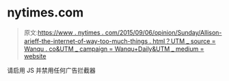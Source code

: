 # nytimes.com

> 原文:[https://www . nytimes . com/2015/09/06/opinion/Sunday/Allison-arieff-the-internet-of-way-too-much-things . html？UTM _ source = Wanqu . co&UTM _ campaign = Wanqu+Daily&UTM _ medium = website](https://www.nytimes.com/2015/09/06/opinion/sunday/allison-arieff-the-internet-of-way-too-many-things.html?utm_source=wanqu.co&utm_campaign=Wanqu+Daily&utm_medium=website)

请启用 JS 并禁用任何广告拦截器